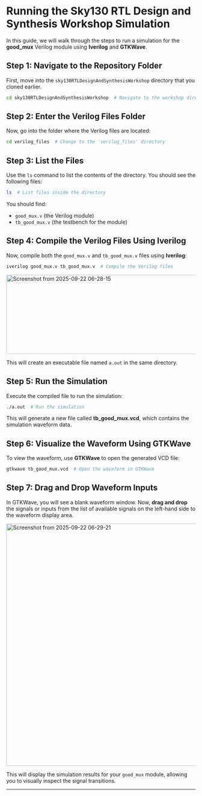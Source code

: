 # Running the Sky130 RTL Design and Synthesis Workshop Simulation

In this guide, we will walk through the steps to run a simulation for the **good_mux** Verilog module using **Iverilog** and **GTKWave**.

## Step 1: Navigate to the Repository Folder

First, move into the `sky130RTLDesignAndSynthesisWorkshop` directory that you cloned earlier.

```bash
cd sky130RTLDesignAndSynthesisWorkshop  # Navigate to the workshop directory
````

## Step 2: Enter the Verilog Files Folder

Now, go into the folder where the Verilog files are located:

```bash
cd verilog_files  # Change to the 'verilog_files' directory
```

## Step 3: List the Files

Use the `ls` command to list the contents of the directory. You should see the following files:

```bash
ls  # List files inside the directory
```

You should find:

* `good_mux.v` (the Verilog module)
* `tb_good_mux.v` (the testbench for the module)

## Step 4: Compile the Verilog Files Using Iverilog

Now, compile both the `good_mux.v` and `tb_good_mux.v` files using **Iverilog**:

```bash
iverilog good_mux.v tb_good_mux.v  # Compile the Verilog files
```
<img width="898" height="211" alt="Screenshot from 2025-09-22 06-28-15" src="https://github.com/user-attachments/assets/bcd07c8c-0111-497e-866f-c0c102ce3913" />

This will create an executable file named `a.out` in the same directory.

## Step 5: Run the Simulation

Execute the compiled file to run the simulation:

```bash
./a.out  # Run the simulation
```

This will generate a new file called **tb\_good\_mux.vcd**, which contains the simulation waveform data.

## Step 6: Visualize the Waveform Using GTKWave

To view the waveform, use **GTKWave** to open the generated VCD file:

```bash
gtkwave tb_good_mux.vcd  # Open the waveform in GTKWave
```

## Step 7: Drag and Drop Waveform Inputs

In GTKWave, you will see a blank waveform window. Now, **drag and drop** the signals or inputs from the list of available signals on the left-hand side to the waveform display area.

<img width="1567" height="645" alt="Screenshot from 2025-09-22 06-29-21" src="https://github.com/user-attachments/assets/5e4f6c08-1a8a-404f-81ab-45a245dea103" />

This will display the simulation results for your `good_mux` module, allowing you to visually inspect the signal transitions.

---
